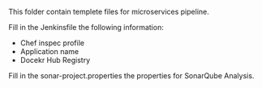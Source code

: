 This folder contain templete files for microservices pipeline.

Fill in the Jenkinsfile the following information:
 - Chef inspec profile
 - Application name
 - Docekr Hub Registry

Fill in the sonar-project.properties the properties for SonarQube Analysis.
